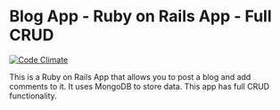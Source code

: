 # Blog App - Ruby on Rails App - Full CRUD

[![Code Climate](https://codeclimate.com/github/iposton/blogapp/badges/gpa.svg)](https://codeclimate.com/github/iposton/blogapp)

  This is a Ruby on Rails App that allows you to post a blog and add comments to it. It uses MongoDB to store data. This app has full CRUD functionality. 
